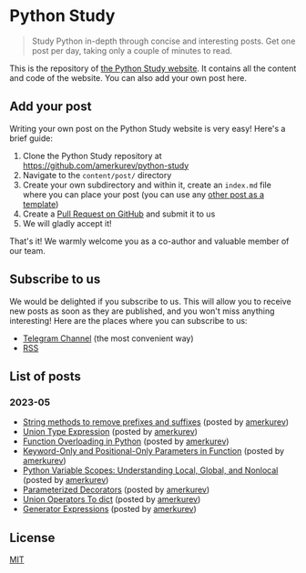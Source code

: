 # Python Study
> Study Python in-depth through concise and interesting posts. Get one post per day, taking only a couple of minutes to read.

This is the repository of [the Python Study website](https://python.study/). It contains all the content and code of the website. You can also add your own post here.

## Add your post

Writing your own post on the Python Study website is very easy! Here's a brief guide:

1. Clone the Python Study repository at https://github.com/amerkurev/python-study
2. Navigate to the ```content/post/``` directory
3. Create your own subdirectory and within it, create an ```index.md``` file where you can place your post (you can use any [other post as a template](https://github.com/amerkurev/python-study/tree/master/content/post))
4. Create a [Pull Request on GitHub](https://docs.github.com/en/pull-requests/collaborating-with-pull-requests/proposing-changes-to-your-work-with-pull-requests/creating-a-pull-request) and submit it to us
5. We will gladly accept it!

That's it! We warmly welcome you as a co-author and valuable member of our team.

## Subscribe to us

We would be delighted if you subscribe to us. This will allow you to receive new posts as soon as they are published, and you won't miss anything interesting! 
Here are the places where you can subscribe to us:

- [Telegram Channel](https://t.me/pystudy) (the most convenient way)
- [RSS](https://python.study/index.xml)

## List of posts

### 2023-05
- [String methods to remove prefixes and suffixes](https://python.study/p/string-methods-to-remove-prefixes-suffixes/) (posted by [amerkurev](https://github.com/amerkurev/))
- [Union Type Expression](https://python.study/p/union-type-expr-in-python/) (posted by [amerkurev](https://github.com/amerkurev/))
- [Function Overloading in Python](https://python.study/p/function-overloading-in-python/) (posted by [amerkurev](https://github.com/amerkurev/))
- [Keyword-Only and Positional-Only Parameters in Function](https://python.study/p/keyword-and-positional-only-params-in-func/) (posted by [amerkurev](https://github.com/amerkurev/))
- [Python Variable Scopes: Understanding Local, Global, and Nonlocal](https://python.study/p/variable-scopes-local-global-nonlocal/) (posted by [amerkurev](https://github.com/amerkurev/))
- [Parameterized Decorators](https://python.study/p/parameterized-decorators/) (posted by [amerkurev](https://github.com/amerkurev/))
- [Union Operators To dict](https://python.study/p/union-operators-to-dict/) (posted by [amerkurev](https://github.com/amerkurev/))
- [Generator Expressions](https://python.study/p/generator-expressions/) (posted by [amerkurev](https://github.com/amerkurev/))

## License

[MIT](LICENSE)
